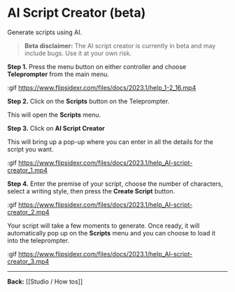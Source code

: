# AI Script Creator (beta)

Generate scripts using AI.

>**Beta disclaimer:** The AI script creator is currently in beta and may include bugs. Use it at your own risk.

**Step 1.** Press the menu button on either controller and choose **Teleprompter** from the main menu.

:gif https://www.flipsidexr.com/files/docs/2023.1/help_1-2_16.mp4

**Step 2.** Click on the **Scripts** button on the Teleprompter.

This will open the **Scripts** menu.

**Step 3.** Click on **AI Script Creator**

This will bring up a pop-up where you can enter in all the details for the script you want.

:gif https://www.flipsidexr.com/files/docs/2023.1/help_AI-script-creator_1.mp4

**Step 4.** Enter the premise of your script, choose the number of characters, select a writing style, then press the **Create Script** button.

:gif https://www.flipsidexr.com/files/docs/2023.1/help_AI-script-creator_2.mp4

Your script will take a few moments to generate.  Once ready, it will automatically pop up on the **Scripts** menu and you can choose to load it into the teleprompter. 

:gif https://www.flipsidexr.com/files/docs/2023.1/help_AI-script-creator_3.mp4

---

**Back:** [[Studio / How tos]]
